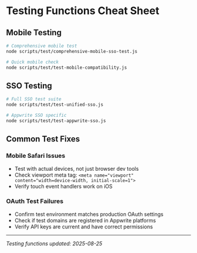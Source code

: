 # Testing Functions Cheat Sheet

## Mobile Testing
```bash
# Comprehensive mobile test
node scripts/test/comprehensive-mobile-sso-test.js

# Quick mobile check
node scripts/test/test-mobile-compatibility.js
```

## SSO Testing  
```bash
# Full SSO test suite
node scripts/test/test-unified-sso.js

# Appwrite SSO specific
node scripts/test/test-appwrite-sso.js
```

## Common Test Fixes

### Mobile Safari Issues
- Test with actual devices, not just browser dev tools
- Check viewport meta tag: `<meta name="viewport" content="width=device-width, initial-scale=1">`
- Verify touch event handlers work on iOS

### OAuth Test Failures
- Confirm test environment matches production OAuth settings
- Check if test domains are registered in Appwrite platforms
- Verify API keys are current and have correct permissions

---
*Testing functions updated: 2025-08-25*
